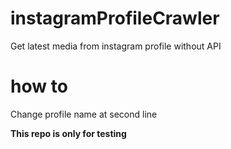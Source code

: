 # instagramProfileCrawler
Get latest media from instagram profile without API

# how to
Change profile name at second line

**This repo is only for testing**
